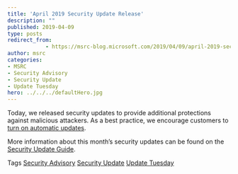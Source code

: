 ```yaml
---
title: 'April 2019 Security Update Release'
description: ""
published: 2019-04-09
type: posts
redirect_from:
            - https://msrc-blog.microsoft.com/2019/04/09/april-2019-security-update-release/
author: msrc
categories:
- MSRC
- Security Advisory
- Security Update
- Update Tuesday
hero: ../../../defaultHero.jpg
---
```

Today, we released security updates to provide additional protections against malicious attackers. As a best practice, we encourage customers to [turn on automatic updates](https://support.microsoft.com/en-us/help/12373/windows-update-faq).

More information about this month’s security updates can be found on the [Security Update Guide](https://portal.msrc.microsoft.com/en-us/).

Tags [Security Advisory](https://blogs.technet.microsoft.com/msrc/tag/security-advisory/) [Security Update](https://blogs.technet.microsoft.com/msrc/tag/security-update/) [Update Tuesday](https://blogs.technet.microsoft.com/msrc/tag/update-tuesday/)

